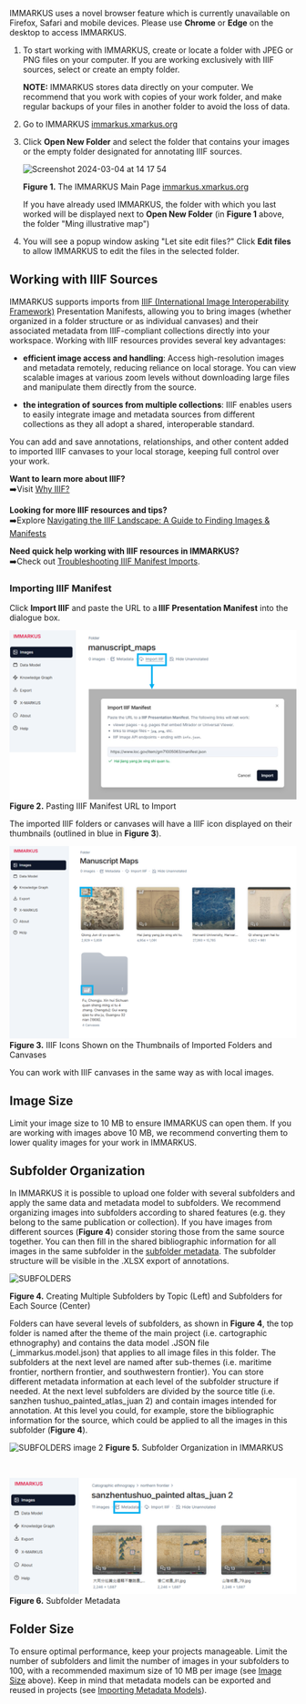 IMMARKUS uses a novel browser feature which is currently unavailable on Firefox, Safari and mobile devices. Please use **Chrome** or **Edge** on the desktop to access IMMARKUS.

1. To start working with IMMARKUS, create or locate a folder with JPEG or PNG files on your computer. If you are working exclusively with IIIF sources, select or create an empty folder.

    **NOTE:** IMMARKUS stores data directly on your computer. We recommend that you work with copies of your work folder, and make regular backups of your files in another folder to avoid the loss of data.

2. Go to IMMARKUS [immarkus.xmarkus.org](https://immarkus.xmarkus.org/)

3. Click **Open New Folder** and select the folder that contains your images or the empty folder designated for annotating IIIF sources.  
 
    <img width="578" alt="Screenshot 2024-03-04 at 14 17 54" src="https://github.com/rsimon/immarkus/assets/160752064/aa280af6-768d-40bf-accc-2f0739b7a3e8">

    **Figure 1.** The IMMARKUS Main Page [immarkus.xmarkus.org](https://immarkus.xmarkus.org/)

    If you have already used IMMARKUS, the folder with which you last worked will be displayed next to **Open New Folder** (in **Figure 1** above, the folder "Ming illustrative map") 

4. You will see a popup window asking "Let site edit files?" Click **Edit files** to allow IMMARKUS to edit the files in the selected folder. 

## Working with IIIF Sources

IMMARKUS supports imports from [IIIF (International Image Interoperability Framework)](https://iiif.io/get-started/how-iiif-works/) Presentation Manifests, allowing you to bring images (whether organized in a folder structure or as individual canvases) and their associated metadata from IIIF-compliant collections directly into your workspace. Working with IIIF resources provides several key advantages:

* **efficient image access and handling**: Access high-resolution images and metadata remotely, reducing reliance on local storage. You can view scalable images at various zoom levels without downloading large files and manipulate them directly from the source.

* **the integration of sources from multiple collections**: IIIF enables users to easily integrate image and metadata sources from different collections as they all adopt a shared, interoperable standard.

You can add and save annotations, relationships, and other content added to imported IIIF canvases to your local storage, keeping full control over your work. 

**Want to learn more about IIIF?**  
➡️Visit [Why IIIF?](https://iiif.io/get-started/why-iiif/#:~:text=IIIF%20is%20a%20set%20of%20open%20standards%20for,backed%20by%20a%20consortium%20of%20leading%20cultural%20institutions)  

**Looking for more IIIF resources and tips?**  
➡️Explore [Navigating the IIIF Landscape: A Guide to Finding Images & Manifests](https://liiive.now/blog/2025-02-navigating-the-iiif-landscape/)

**Need quick help working with IIIF resources in IMMARKUS?**  
➡️Check out [Troubleshooting IIIF Manifest Imports](Troubleshooting-IIIF-Manifest-Imports.md).


### Importing IIIF Manifest
Click **Import IIIF** and paste the URL to a **IIIF Presentation Manifest** into the dialogue box.

![02-fig2](update-images/02_importing-images_fig2.png)  
**Figure 2.** Pasting IIIF Manifest URL to Import

The imported IIIF folders or canvases will have a IIIF icon displayed on their thumbnails (outlined in blue in **Figure 3**). 

![02-fig3](update-images/02_importing-images_fig3.png)
**Figure 3.** IIIF Icons Shown on the Thumbnails of Imported Folders and Canvases

You can work with IIIF canvases in the same way as with local images.

## Image Size
Limit your image size to 10 MB to ensure IMMARKUS can open them. If you are working with images above 10 MB, we recommend converting them to lower quality images for your work in IMMARKUS. 

## Subfolder Organization 
In IMMARKUS it is possible to upload one folder with several subfolders and apply the same data and metadata model to subfolders. We recommend organizing images into subfolders according to shared features (e.g. they belong to the same publication or collection). If you have images from different sources (**Figure 4**) consider storing those from the same source together. You can then fill in the shared bibliographic information for all images in the same subfolder in the [subfolder metadata](https://github.com/rsimon/immarkus/wiki/06-Working-with-Metadata). The subfolder structure will be visible in the .XLSX export of annotations.

<img width="1100" alt="SUBFOLDERS" src="https://github.com/rsimon/immarkus/assets/128056738/a9fabd17-2042-48b7-ac57-7c9b2ddc1bab">

**Figure 4.** Creating Multiple Subfolders by Topic (Left) and Subfolders for Each Source (Center)

Folders can have several levels of subfolders, as shown in **Figure 4**, the top folder is named after the theme of the main project (i.e. cartographic ethnography) and contains the data model .JSON file (_immarkus.model.json) that applies to all image files in this folder. The subfolders at the next level are named after sub-themes (i.e. maritime frontier, northern frontier, and southwestern frontier). You can store different metadata information at each level of the subfolder structure if needed. At the next level subfolders are divided by the source title (i.e. sanzhen tushuo_painted_atlas_juan 2) and contain images intended for annotation. At this level you could, for example, store the bibliographic information for the source, which could be applied to all the images in this subfolder (**Figure 4**).

![SUBFOLDERS image 2](update-images/02_importing-images_fig5.png)
**Figure 5.** Subfolder Organization in IMMARKUS
   
</br>

![SUBFOLDERS image 3](update-images/02_importing-images_fig6.png)
**Figure 6.** Subfolder Metadata

## Folder Size

To ensure optimal performance, keep your projects manageable. Limit the number of subfolders and limit the number of images in your subfolders to 100, with a recommended maximum size of 10 MB per image (see [Image Size](https://github.com/rsimon/immarkus/wiki/02-Uploading-Images#image-size) above). Keep in mind that metadata models can be exported and reused in projects (see [Importing Metadata Models](https://github.com/rsimon/immarkus/wiki/06-Working-with-Metadata#importing-data-models-for-metadata)).

